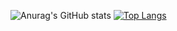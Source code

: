 ![Anurag's GitHub stats](https://github-readme-stats.vercel.app/api?username=grummans&show_icons=true&theme=radical)
[![Top Langs](https://github-readme-stats.vercel.app/api/top-langs/?username=grummans&layout=donut-vertical)](https://github.com/anuraghazra/github-readme-stats)

